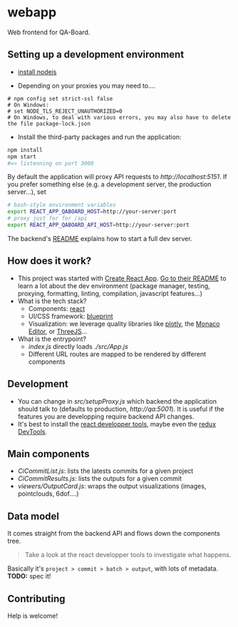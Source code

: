# webapp
Web frontend for QA-Board.

## Setting up a development environment
- [install nodejs](https://nodejs.org)

- Depending on your proxies you may need to....
```
# npm config set strict-ssl false
# On Windows:
# set NODE_TLS_REJECT_UNAUTHORIZED=0
# On Windows, to deal with various errors, you may also have to delete the file package-lock.json
```

- Install the third-party packages and run the application:
```bash
npm install
npm start
#=> listenning on port 3000
``` 
By default the application will proxy API requests to *http://localhost:5151*. If you prefer something else (e.g. a development server, the production server...), set

```bash
# bash-style environment variables
export REACT_APP_QABOARD_HOST=http://your-server:port
# proxy just for for /api
export REACT_APP_QABOARD_API_HOST=http://your-server:port
```

The backend's [README](../backend) explains how to start a full dev server.


## How does it work?
- This project was started with [Create React App](https://github.com/facebookincubator/create-react-app). [Go to their README](https://github.com/facebookincubator/create-react-app/blob/master/packages/react-scripts/template/README.md) to learn a lot about the dev environment (package manager, testing, proxying, formatting, linting, compilation, javascript features...)
- What is the tech stack?
  * Components: [react](https://reactjs.org/)
  * UI/CSS framework: [blueprint](http://blueprintjs.com)
  * Visualization: we leverage quality libraries like [plotly](https://plot.ly/javascript/), the [Monaco Editor](https://microsoft.github.io/monaco-editor/), or [ThreeJS](https://threejs.org/)...
- What is the entrypoint?
  * *index.js* directly loads *./src/App.js*
  * Different URL routes are mapped to be rendered by different components

## Development
- You can change in *src/setupProxy.js* which backend the application should talk to (defaults to production, *http://qa:5001*). It is useful if the features you are developping require backend API changes.
- It's best to install the [react developper tools](https://chrome.google.com/webstore/detail/react-developer-tools/fmkadmapgofadopljbjfkapdkoienihi), maybe even the [redux DevTools](https://chrome.google.com/webstore/detail/redux-devtools/lmhkpmbekcpmknklioeibfkpmmfibljd).

## Main components
- *CiCommitList.js*: lists the latests commits for a given project
- *CiCommitResults.js*: lists the outputs for a given commit
- *viewers/OutputCard.js*: wraps the output visualizations (images, pointclouds, 6dof....)

## Data model
It comes straight from the backend API and flows down the components tree.

> Take a look at the react developper tools to investigate what happens.

Basically it's `project > commit > batch > output`, with lots of metadata. **TODO:** spec it!


## Contributing
Help is welcome!
